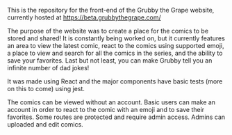 This is the repository for the front-end of the Grubby the Grape website, currently hosted at https://beta.grubbythegrape.com/

The purpose of the website was to create a place for the comics to be stored and shared! It is constantly being worked on, but it currently features an area to view the latest comic, react to the comics using supported emoji, a place to view and search for all the comics in the series, and the ability to save your favorites. Last but not least, you can make Grubby tell you an infinite number of dad jokes!

It was made using React and the major components have basic tests (more on this to come) using jest.

The comics can be viewed without an account. Basic users can make an account in order to react to the comic with an emoji and to save their favorites. Some routes are protected and require admin access. Admins can uploaded and edit comics.
